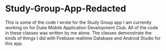 # Study-Group-App-Redacted
This is some of the code I wrote for the Study Group app I am currently working on for Duke Mobile Application Development Club.
All of the code in these classes was written by me alone.
The classes demonstrate the kinds of things I did with Firebase realtime Database and Android Studio for this app.
